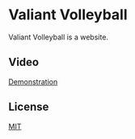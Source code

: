# Valiant Volleyball

Valiant Volleyball is a website.

## Video
[Demonstration](https://www.youtube.com/watch?v=Ao4YGiWBYMY&feature=emb_title)

## License
[MIT](https://choosealicense.com/licenses/mit/)